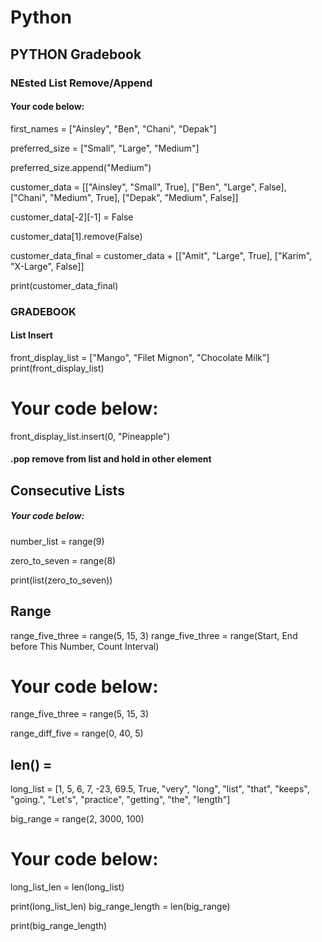 
# Python
## PYTHON Gradebook 
### NEsted List Remove/Append
#### Your code below:

first_names = ["Ainsley", "Ben", "Chani", "Depak"]

preferred_size = ["Small", "Large", "Medium"]

preferred_size.append("Medium")

customer_data = [["Ainsley",	"Small",	True], ["Ben",	"Large",	False], ["Chani",	"Medium",	True], ["Depak",	"Medium",	False]]

customer_data[-2][-1] = False

customer_data[1].remove(False)

customer_data_final = customer_data + [["Amit", "Large", True], ["Karim", "X-Large", False]]

print(customer_data_final)

### GRADEBOOK

#### List Insert
front_display_list = ["Mango", "Filet Mignon", "Chocolate Milk"]
print(front_display_list)

# Your code below: 
front_display_list.insert(0, "Pineapple")
#### .pop remove from list and hold in other element

## Consecutive Lists
##### Your code below: 

number_list = range(9)

zero_to_seven = range(8)

print(list(zero_to_seven))



## Range 
range_five_three = range(5, 15, 3)
range_five_three = range(Start, End before This Number, Count Interval)
# Your code below: 

range_five_three = range(5, 15, 3)

range_diff_five = range(0, 40, 5)

## len() = 

long_list = [1, 5, 6, 7, -23, 69.5, True, "very", "long", "list", "that", "keeps", "going.", "Let's", "practice", "getting", "the", "length"]

big_range = range(2, 3000, 100)

# Your code below: 

long_list_len = len(long_list)

print(long_list_len)
big_range_length = len(big_range)

print(big_range_length)


